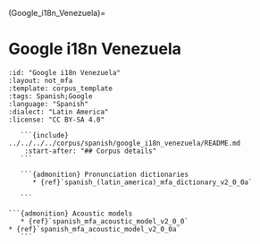 
(Google_i18n_Venezuela)=
# Google i18n Venezuela

``````{corpus} Google i18n Venezuela
:id: "Google i18n Venezuela"
:layout: not_mfa
:template: corpus_template
:tags: Spanish;Google
:language: "Spanish"
:dialect: "Latin America"
:license: "CC BY-SA 4.0"

   ```{include} ../../../../corpus/spanish/google_i18n_venezuela/README.md
    :start-after: "## Corpus details"
   ```

   ```{admonition} Pronunciation dictionaries
      * {ref}`spanish_(latin_america)_mfa_dictionary_v2_0_0a`

   ```

```{admonition} Acoustic models
   * {ref}`spanish_mfa_acoustic_model_v2_0_0`
* {ref}`spanish_mfa_acoustic_model_v2_0_0a`
   ```
``````
